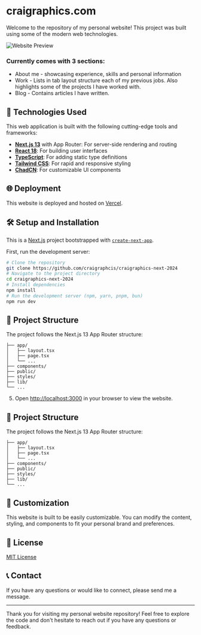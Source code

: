 # craigraphics.com

Welcome to the repository of my personal website! This project was built using some of the modern web technologies.

![Website Preview](images/homepage.png)

### Currently comes with 3 sections:

- About me - showcasing experience, skills and personal information
- Work - Lists in tab layout structure each of my previous jobs. Also highlights some of the projects I have worked with.
- Blog - Contains articles I have written.

## 🚀 Technologies Used

This web application is built with the following cutting-edge tools and frameworks:

- **[Next.js 13](https://nextjs.org/)** with App Router: For server-side rendering and routing
- **[React 18](https://reactjs.org/)**: For building user interfaces
- **[TypeScript](https://www.typescriptlang.org/)**: For adding static type definitions
- **[Tailwind CSS](https://tailwindcss.com/)**: For rapid and responsive styling
- **[ChadCN](https://ui.shadcn.com/)**: For customizable UI components

## 🌐 Deployment

This website is deployed and hosted on [Vercel](https://vercel.com/).

## 🛠️ Setup and Installation

This is a [Next.js](https://nextjs.org) project bootstrapped with [`create-next-app`](https://nextjs.org/docs/app/api-reference/cli/create-next-app).

First, run the development server:

```bash
# Clone the repository
git clone https://github.com/craigraphcis/craigraphics-next-2024
# Navigate to the project directory
cd craigraphics-next-2024
# Install dependencies
npm install
# Run the development server (npm, yarn, pnpm, bun)
npm run dev
```

## 📂 Project Structure

The project follows the Next.js 13 App Router structure:

```
├── app/
│   ├── layout.tsx
│   ├── page.tsx
│   └── ...
├── components/
├── public/
├── styles/
├── lib/
└── ...
```

5. Open [http://localhost:3000](http://localhost:3000) in your browser to view the website.

## 📂 Project Structure

The project follows the Next.js 13 App Router structure:

```
├── app/
│   ├── layout.tsx
│   ├── page.tsx
│   └── ...
├── components/
├── public/
├── styles/
├── lib/
└── ...
```

## 🔧 Customization

This website is built to be easily customizable. You can modify the content, styling, and components to fit your personal brand and preferences.

## 📄 License

[MIT License](LICENSE)

## 📞 Contact

If you have any questions or would like to connect, please send me a message.

---

Thank you for visiting my personal website repository! Feel free to explore the code and don't hesitate to reach out if you have any questions or feedback.
